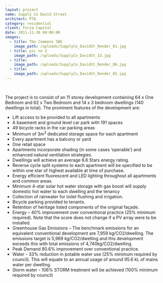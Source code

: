 ```yaml
---
layout: project
name: Supply Co David Street
architect: PTA
category: residential
client: Forza Capital
date: 2011-11-30 00:00:00
images:
  - title: The Commons SBE
    image_path: /uploads/SupplyCo_DavidSt_Render_01.jpg
  - title: pic no 2
    image_path: /uploads/SupplyCo_DavidSt_13.jpg
  - title:
    image_path: /uploads/SupplyCo_DavidSt_Render_06.jpg
  - title:
    image_path: /uploads/SupplyCo_DavidSt_Render_02.jpg
---
```



&nbsp;

The project is to consist of an 11 storey development containing 64 x One Bedroom and 62 x Two Bedroom and 14 x 3 bedroom dwellings (140 dwellings in total). The prominent features of the development are:

* Lift access to be provided to all apartments
* A basement and ground level car park with 191 spaces
* 49 bicycle racks in the car parking areas
* Minimum of 3m<sup>3</sup> dedicated storage space for each apartment
* Every apartment has a balcony or yard
* One retail space&nbsp;
* Apartments incorporate shading (in some cases ‘operable’) and enhanced natural ventilation strategies.
* Dwellings will achieve an average 6.6 Stars energy rating.
* Reverse cycle split systems to each apartment will be specified to be within one star of highest available at time of purchase.
* Energy efficient fluorescent and LED lighting throughout all apartments and common areas.
* Minimum 4-star solar hot water storage with gas boost will supply domestic hot water to each dwelling and the tenancy
* Collection of rainwater for toilet flushing and irrigation.
* Bicycle parking provided to tenants.
* Retention of heritage listed components of the original fa&ccedil;ade.
* Energy – 40% improvement over conventional practice (25% minimum required). Note that the score does not change if a PV array were to be installed.
* Greenhouse Gas Emissions – The benchmark emissions for an equivalent conventional development are 7,959 kg/CO2/dwelling. The emissions target is 5,969 kg/CO2/dwelling and this development exceeds this with total emissions of 4,740kg/CO2/dwelling.
* Peak Demand 80.6% improvement over conventional practice.
* Water - 33% reduction in potable water use (25% minimum required by council). This will equate to an annual usage of around 95.6 kL of mains water per dwelling.
* Storm water - 106% STORM treatment will be achieved (100% minimum required by council)&nbsp;